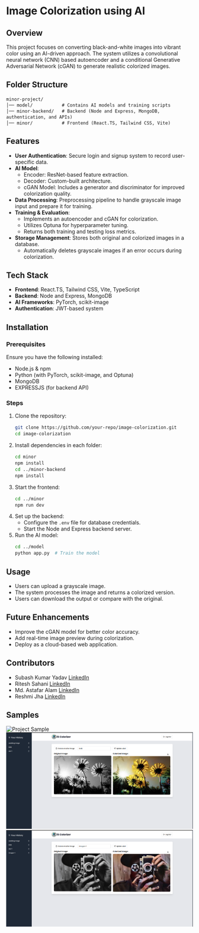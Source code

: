 # Image Colorization using AI

## Overview
This project focuses on converting black-and-white images into vibrant color using an AI-driven approach. The system utilizes a convolutional neural network (CNN) based autoencoder and a conditional Generative Adversarial Network (cGAN) to generate realistic colorized images.

## Folder Structure
```
minor-project/
│── model/           # Contains AI models and training scripts
│── minor-backend/   # Backend (Node and Express, MongoDB, authentication, and APIs)
│── minor/           # Frontend (React.TS, Tailwind CSS, Vite)
```

## Features
- **User Authentication**: Secure login and signup system to record user-specific data.
- **AI Model**: 
  - Encoder: ResNet-based feature extraction.
  - Decoder: Custom-built architecture.
  - cGAN Model: Includes a generator and discriminator for improved colorization quality.
- **Data Processing**: Preprocessing pipeline to handle grayscale image input and prepare it for training.
- **Training & Evaluation**: 
  - Implements an autoencoder and cGAN for colorization.
  - Utilizes Optuna for hyperparameter tuning.
  - Returns both training and testing loss metrics.
- **Storage Management**: Stores both original and colorized images in a database.
  - Automatically deletes grayscale images if an error occurs during colorization.

## Tech Stack
- **Frontend**: React.TS, Tailwind CSS, Vite, TypeScript
- **Backend**: Node and Express, MongoDB
- **AI Frameworks**: PyTorch, scikit-image
- **Authentication**: JWT-based system

## Installation
### Prerequisites
Ensure you have the following installed:
- Node.js & npm
- Python (with PyTorch, scikit-image, and Optuna)
- MongoDB
- EXPRESSJS (for backend API)

### Steps
1. Clone the repository:
   ```sh
   git clone https://github.com/your-repo/image-colorization.git
   cd image-colorization
   ```
2. Install dependencies in each folder:
   ```sh
   cd minor
   npm install
   cd ../minor-backend
   npm install
   ```
3. Start the frontend:
   ```sh
   cd ../minor
   npm run dev
   ```
4. Set up the backend:
   - Configure the `.env` file for database credentials.
   - Start the Node and Express backend server.
5. Run the AI model:
   ```sh
   cd ../model
   python app.py  # Train the model
   ```

## Usage
- Users can upload a grayscale image.
- The system processes the image and returns a colorized version.
- Users can download the output or compare with the original.

## Future Enhancements
- Improve the cGAN model for better color accuracy.
- Add real-time image preview during colorization.
- Deploy as a cloud-based web application.

## Contributors
- Subash Kumar Yadav [LinkedIn](https://www.linkedin.com/in/subash-kumar-yadav/)
- Ritesh Sahani  [LinkedIn](https://www.linkedin.com/in/ritesh-sahani-548a4219a/)
- Md. Astafar Alam [LinkedIn](https://www.linkedin.com/in/md-astafar-alam-b00985307/)
- Reshmi Jha [LinkedIn](https://www.linkedin.com/in/reshmijha023/)

## Samples
![Project Sample](https://shorturl.at/RApdi)
![Sample 1](./sample1.png)
![Sample 2](./sample2.png)

